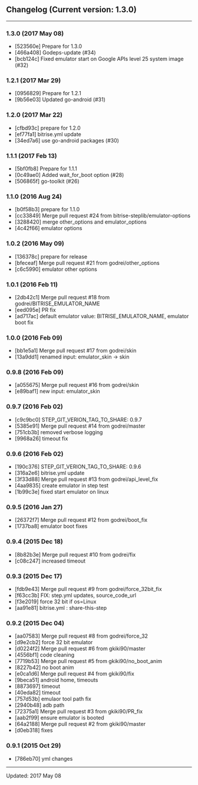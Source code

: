 ## Changelog (Current version: 1.3.0)

-----------------

### 1.3.0 (2017 May 08)

* [523560e] Prepare for 1.3.0
* [466a408] Godeps-update (#34)
* [bcb124c] Fixed emulator start on Google APIs level 25 system image (#32)

### 1.2.1 (2017 Mar 29)

* [0956829] Prepare for 1.2.1
* [9b56e03] Updated go-android (#31)

### 1.2.0 (2017 Mar 22)

* [cfbd93c] prepare for 1.2.0
* [ef77fa1] bitrise.yml update
* [34ed7a6] use go-android packages (#30)

### 1.1.1 (2017 Feb 13)

* [5bf0fb8] Prepare for 1.1.1
* [0c49ae0] Added wait_for_boot option (#28)
* [506865f] go-toolkit (#26)

### 1.1.0 (2016 Aug 24)

* [b0f58b3] prepare for 1.1.0
* [cc33849] Merge pull request #24 from bitrise-steplib/emulator-options
* [3288420] merge other_options and emulator_options
* [4c42f66] emulator options

### 1.0.2 (2016 May 09)

* [136378c] prepare for release
* [bfeceaf] Merge pull request #21 from godrei/other_options
* [c6c5990] emulator other options

### 1.0.1 (2016 Feb 11)

* [2db42c1] Merge pull request #18 from godrei/BITRISE_EMULATOR_NAME
* [eed095e] PR fix
* [ad717ac] default emulator value: BITRISE_EMULATOR_NAME, emulator boot fix

### 1.0.0 (2016 Feb 09)

* [bb1e5a1] Merge pull request #17 from godrei/skin
* [13a9dd1] renamed input: emulator_skin -> skin

### 0.9.8 (2016 Feb 09)

* [a055675] Merge pull request #16 from godrei/skin
* [e89baf1] new input: emulator_skin

### 0.9.7 (2016 Feb 02)

* [c9c9bc0] STEP_GIT_VERION_TAG_TO_SHARE: 0.9.7
* [5385e91] Merge pull request #14 from godrei/master
* [751cb3b] removed verbose logging
* [9968a26] timeout fix

### 0.9.6 (2016 Feb 02)

* [190c376] STEP_GIT_VERION_TAG_TO_SHARE: 0.9.6
* [316a2e6] bitrise.yml update
* [3f33d88] Merge pull request #13 from godrei/api_level_fix
* [4aa9835] create emulator in step test
* [1b99c3e] fixed start emulator on linux

### 0.9.5 (2016 Jan 27)

* [26372f7] Merge pull request #12 from godrei/boot_fix
* [1737ba8] emulator boot fixes

### 0.9.4 (2015 Dec 18)

* [8b82b3e] Merge pull request #10 from godrei/fix
* [c08c247] increased timeout

### 0.9.3 (2015 Dec 17)

* [fdb9e43] Merge pull request #9 from godrei/force_32bit_fix
* [f63cc3b] FIX: step.yml updates, source_code_url
* [f3e2019] force 32 bit if os=Linux
* [aa91e81] bitrise.yml : share-this-step

### 0.9.2 (2015 Dec 04)

* [aa07583] Merge pull request #8 from godrei/force_32
* [d9e2cb2] force 32 bit emulator
* [d0224f2] Merge pull request #6 from gkiki90/master
* [4556bf1] code cleaning
* [7719b53] Merge pull request #5 from gkiki90/no_boot_anim
* [8227b42] no boot anim
* [e0ca1d6] Merge pull request #4 from gkiki90/fix
* [9beca51] android home, timeouts
* [8873697] timeout
* [40eda82] timeout
* [757d53b] emulaor tool path fix
* [2940b48] adb path
* [72375a1] Merge pull request #3 from gkiki90/PR_fix
* [aab2f99] ensure emulator is booted
* [64a2188] Merge pull request #2 from gkiki90/master
* [d0eb318] fixes

### 0.9.1 (2015 Oct 29)

* [786eb70] yml changes

-----------------

Updated: 2017 May 08